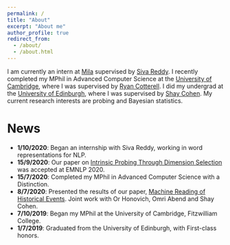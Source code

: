 ```yaml
---
permalink: /
title: "About"
excerpt: "About me"
author_profile: true
redirect_from: 
  - /about/
  - /about.html
---
```


I am currently an intern at [Mila](https://mila.quebec/) supervised by [Siva Reddy](https://sivareddy.in/).
I recently completed my MPhil in Advanced Computer Science at the [University of Cambridge](https://www.cam.ac.uk/), where I was supervised by [Ryan Cotterell](https://rycolab.github.io/).
I did my undergrad at the [University of Edinburgh](https://www.ed.ac.uk/), where I was supervised by [Shay Cohen](http://homepages.inf.ed.ac.uk/scohen/).
My current research interests are probing and Bayesian statistics.

# News

* **1/10/2020**: Began an internship with Siva Reddy, working in word representations for NLP.
* **15/9/2020**: Our paper on [Intrinsic Probing Through Dimension Selection](publication/2020-acl-machine-reading-historical-events) was accepted at EMNLP 2020.
* **15/7/2020**: Completed my MPhil in Advanced Computer Science with a Distinction.
* **8/7/2020**: Presented the results of our paper, [Machine Reading of Historical Events](publication/2020-acl-machine-reading-historical-events). Joint work with Or Honovich, Omri Abend and Shay Cohen.
* **7/10/2019**: Began my MPhil at the University of Cambridge, Fitzwilliam College.
* **1/7/2019**: Graduated from the University of Edinburgh, with First-class honors.

